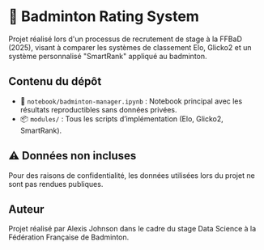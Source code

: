 # 🏸 Badminton Rating System

Projet réalisé lors d'un processus de recrutement de stage à la FFBaD (2025), visant à comparer les systèmes de classement Elo, Glicko2 et un système personnalisé "SmartRank" appliqué au badminton.

## Contenu du dépôt

- 📔 `notebook/badminton-manager.ipynb` : Notebook principal avec les résultats reproductibles sans données privées.
- 📦 `modules/` : Tous les scripts d’implémentation (Elo, Glicko2, SmartRank).

## ⚠️ Données non incluses

Pour des raisons de confidentialité, les données utilisées lors du projet ne sont pas rendues publiques.

## Auteur

Projet réalisé par Alexis Johnson dans le cadre du stage Data Science à la Fédération Française de Badminton.
